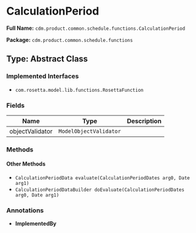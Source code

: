 # CalculationPeriod

**Full Name:** `cdm.product.common.schedule.functions.CalculationPeriod`

**Package:** `cdm.product.common.schedule.functions`

## Type: Abstract Class

### Implemented Interfaces

- `com.rosetta.model.lib.functions.RosettaFunction`

### Fields

| Name | Type | Description |
|------|------|-------------|
| objectValidator | `ModelObjectValidator` |  |

### Methods

#### Other Methods

- `CalculationPeriodData evaluate(CalculationPeriodDates arg0, Date arg1)`
- `CalculationPeriodDataBuilder doEvaluate(CalculationPeriodDates arg0, Date arg1)`

### Annotations

- **ImplementedBy**

